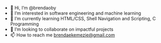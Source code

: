 - 👋 Hi, I’m @brendaoby
- 👀 I’m interested in software engineering and machine learning
- 🌱 I’m currently learning HTML/CSS, Shell Navigation and Scripting, C Programming
- 💞️ I’m looking to collaborate on impactful projects
- 📫 How to reach me brendaekemezie@gmail.com

<!---
brendaoby/brendaoby is a ✨ special ✨ repository because its `README.md` (this file) appears on your GitHub profile.
You can click the Preview link to take a look at your changes.
--->
